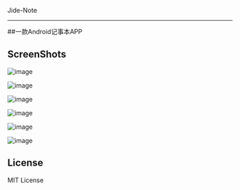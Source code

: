 Jide-Note   
- - - - - - - - - -    

##一款Android记事本APP   

## ScreenShots   

![image](https://github.com/JackOwen/Jide-Note/blob/master/screenshots/1.png)   

![image](https://github.com/JackOwen/Jide-Note/blob/master/screenshots/2.png)   

![image](https://github.com/JackOwen/Jide-Note/blob/master/screenshots/3.png)   

![image](https://github.com/JackOwen/Jide-Note/blob/master/screenshots/4.png)   

![image](https://github.com/JackOwen/Jide-Note/blob/master/screenshots/5.png)   

![image](https://github.com/JackOwen/Jide-Note/blob/master/screenshots/6.png)   


## License   

MIT License   

